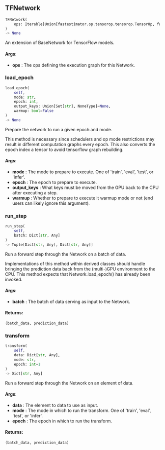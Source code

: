 ## TFNetwork
```python
TFNetwork(
	ops: Iterable[Union[fastestimator.op.tensorop.tensorop.TensorOp, fastestimator.schedule.schedule.Scheduler[fastestimator.op.tensorop.tensorop.TensorOp]]]
)
-> None
```
An extension of BaseNetwork for TensorFlow models.


#### Args:

* **ops** :  The ops defining the execution graph for this Network.

### load_epoch
```python
load_epoch(
	self,
	mode: str,
	epoch: int,
	output_keys: Union[Set[str], NoneType]=None,
	warmup: bool=False
)
-> None
```
Prepare the network to run a given epoch and mode.

This method is necessary since schedulers and op mode restrictions may result in different computation graphs
every epoch. This also converts the epoch index a tensor to avoid tensorflow graph rebuilding.


#### Args:

* **mode** :  The mode to prepare to execute. One of 'train', 'eval', 'test', or 'infer'.
* **epoch** :  The epoch to prepare to execute.
* **output_keys** :  What keys must be moved from the GPU back to the CPU after executing a step.
* **warmup** :  Whether to prepare to execute it warmup mode or not (end users can likely ignore this argument).

### run_step
```python
run_step(
	self,
	batch: Dict[str, Any]
)
-> Tuple[Dict[str, Any], Dict[str, Any]]
```
Run a forward step through the Network on a batch of data.

Implementations of this method within derived classes should handle bringing the prediction data back from the
(multi-)GPU environment to the CPU. This method expects that Network.load_epoch() has already been invoked.


#### Args:

* **batch** :  The batch of data serving as input to the Network.

#### Returns:
    (batch_data, prediction_data)

### transform
```python
transform(
	self,
	data: Dict[str, Any],
	mode: str,
	epoch: int=1
)
-> Dict[str, Any]
```
Run a forward step through the Network on an element of data.


#### Args:

* **data** :  The element to data to use as input.
* **mode** :  The mode in which to run the transform. One of 'train', 'eval', 'test', or 'infer'.
* **epoch** :  The epoch in which to run the transform.

#### Returns:
    (batch_data, prediction_data)